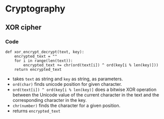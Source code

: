 # Cryptography





## XOR cipher

### Code

```
def xor_encrypt_decrypt(text, key):
    encrypted_text = ""
    for i in range(len(text)):
        encrypted_text += chr(ord(text[i]) ^ ord(key[i % len(key)]))
    return encrypted_text
```

- takes `text` as string and `key` as string, as parameters.
- `ord(char)` finds unicode position for given character.
- `ord(text[i]) ^ ord(key[i % len(key)]` does a bitwise XOR operation between the Unicode value of the current character in the text and the corresponding character in the key.
- `chr(number)` finds the character for a given position.
- returns `encrypted_text`
